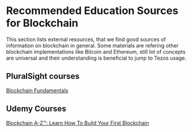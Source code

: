 # Recommended Education Sources for Blockchain
This section lists external resources, that we find good sources of information on blockchain in general. Some materials are refering other blockchain implementations like Bitcoin and Ethereum, still lot of concepts are universal and their understanding is beneficial to jump to Tezos usage.

## PluralSight courses
[Blockchain Fundamentals](https://app.pluralsight.com/library/courses/blockchain-fundamentals)


## Udemy Courses
[Blockchain A-Z™: Learn How To Build Your First Blockchain](https://www.udemy.com/build-your-blockchain-az/)